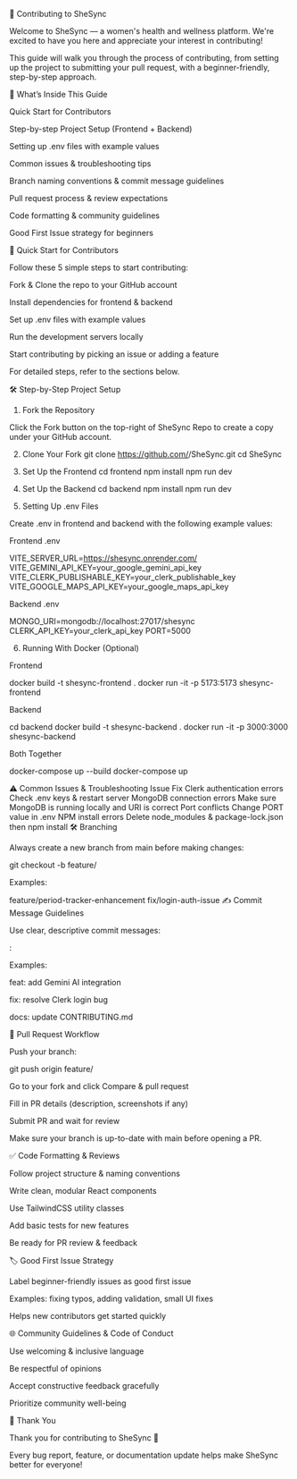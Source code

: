 🤝 Contributing to SheSync

Welcome to SheSync — a women's health and wellness platform. We're excited to have you here and appreciate your interest in contributing!

This guide will walk you through the process of contributing, from setting up the project to submitting your pull request, with a beginner-friendly, step-by-step approach.

📄 What’s Inside This Guide

Quick Start for Contributors

Step-by-step Project Setup (Frontend + Backend)

Setting up .env files with example values

Common issues & troubleshooting tips

Branch naming conventions & commit message guidelines

Pull request process & review expectations

Code formatting & community guidelines

Good First Issue strategy for beginners

🚀 Quick Start for Contributors

Follow these 5 simple steps to start contributing:

Fork & Clone the repo to your GitHub account

Install dependencies for frontend & backend

Set up .env files with example values

Run the development servers locally

Start contributing by picking an issue or adding a feature

For detailed steps, refer to the sections below.

🛠️ Step-by-Step Project Setup
1. Fork the Repository

Click the Fork button on the top-right of SheSync Repo
 to create a copy under your GitHub account.

2. Clone Your Fork
git clone https://github.com/<your-username>/SheSync.git
cd SheSync

3. Set Up the Frontend
cd frontend
npm install
npm run dev

4. Set Up the Backend
cd backend
npm install
npm run dev

5. Setting Up .env Files

Create .env in frontend and backend with the following example values:

Frontend .env

VITE_SERVER_URL=https://shesync.onrender.com/
VITE_GEMINI_API_KEY=your_google_gemini_api_key
VITE_CLERK_PUBLISHABLE_KEY=your_clerk_publishable_key
VITE_GOOGLE_MAPS_API_KEY=your_google_maps_api_key


Backend .env

MONGO_URI=mongodb://localhost:27017/shesync
CLERK_API_KEY=your_clerk_api_key
PORT=5000

6. Running With Docker (Optional)

Frontend

docker build -t shesync-frontend .
docker run -it -p 5173:5173 shesync-frontend


Backend

cd backend
docker build -t shesync-backend .
docker run -it -p 3000:3000 shesync-backend


Both Together

docker-compose up --build
docker-compose up

⚠️ Common Issues & Troubleshooting
Issue	Fix
Clerk authentication errors	Check .env keys & restart server
MongoDB connection errors	Make sure MongoDB is running locally and URI is correct
Port conflicts	Change PORT value in .env
NPM install errors	Delete node_modules & package-lock.json then npm install
🛠️ Branching

Always create a new branch from main before making changes:

git checkout -b feature/<your-feature-name>


Examples:

feature/period-tracker-enhancement
fix/login-auth-issue
✍️ Commit Message Guidelines

Use clear, descriptive commit messages:

<type>: <description>


Examples:

feat: add Gemini AI integration

fix: resolve Clerk login bug

docs: update CONTRIBUTING.md

🔁 Pull Request Workflow

Push your branch:

git push origin feature/<your-feature-name>


Go to your fork and click Compare & pull request

Fill in PR details (description, screenshots if any)

Submit PR and wait for review

Make sure your branch is up-to-date with main before opening a PR.

✅ Code Formatting & Reviews

Follow project structure & naming conventions

Write clean, modular React components

Use TailwindCSS utility classes

Add basic tests for new features

Be ready for PR review & feedback

🏷️ Good First Issue Strategy

Label beginner-friendly issues as good first issue

Examples: fixing typos, adding validation, small UI fixes

Helps new contributors get started quickly

🌐 Community Guidelines & Code of Conduct

Use welcoming & inclusive language

Be respectful of opinions

Accept constructive feedback gracefully

Prioritize community well-being

🙌 Thank You

Thank you for contributing to SheSync 💜

Every bug report, feature, or documentation update helps make SheSync better for everyone!
